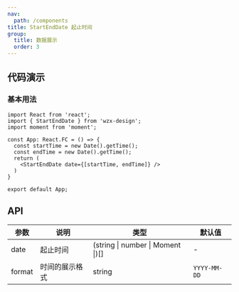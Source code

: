 ```yaml
---
nav:
  path: /components
title: StartEndDate 起止时间
group: 
  title: 数据展示
  order: 3
---
```


## 代码演示

### 基本用法

```tsx
import React from 'react';
import { StartEndDate } from 'wzx-design';
import moment from 'moment';

const App: React.FC = () => {
  const startTime = new Date().getTime();
  const endTime = new Date().getTime();
  return (
    <StartEndDate date={[startTime, endTime]} />
  )
}

export default App;
```
## API

| 参数 | 说明 | 类型 | 默认值 |
| --- | --- | --- | --- |
| date | 起止时间 | (string \| number \| Moment \|)[] | - |
| format | 时间的展示格式 | string | `YYYY-MM-DD` |